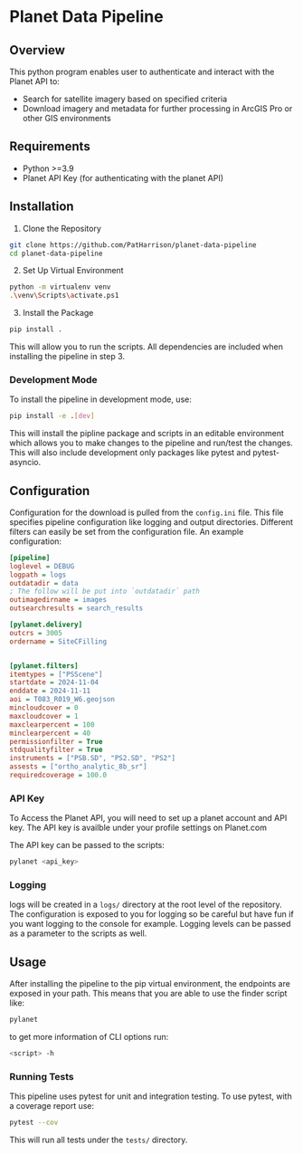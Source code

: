 # Planet Data Pipeline

## Overview
This python program enables user to authenticate and interact with the Planet
API to:
- Search for satellite imagery based on specified criteria
- Download imagery and metadata for further processing in ArcGIS Pro
or other GIS environments

## Requirements
- Python >=3.9
- Planet API Key (for authenticating with the planet API)


## Installation
1. Clone the Repository
```bash
git clone https://github.com/PatHarrison/planet-data-pipeline
cd planet-data-pipeline
```
2. Set Up Virtual Environment
```bash
python -m virtualenv venv
.\venv\Scripts\activate.ps1
```
3. Install the Package
```bash
pip install .
```
This will allow you to run the scripts. All dependencies are included
when installing the pipeline in step 3.

### Development Mode
To install the pipeline in development mode, use:
```bash
pip install -e .[dev]
```
This will install the pipline package and scripts in an editable environment
which allows you to make changes to the pipeline and run/test the changes.
This will also include development only packages like pytest and
pytest-asyncio.


## Configuration
Configuration for the download is pulled from the `config.ini` file.
This file specifies pipeline configuration like logging and output directories.
Different filters can easily be set from the configuration file.
An example configuration:

```ini
[pipeline]
loglevel = DEBUG
logpath = logs
outdatadir = data
; The follow will be put into `outdatadir` path
outimagedirname = images
outsearchresults = search_results

[pylanet.delivery]
outcrs = 3005
ordername = SiteCFilling


[pylanet.filters]
itemtypes = ["PSScene"]
startdate = 2024-11-04
enddate = 2024-11-11
aoi = T083_R019_W6.geojson
mincloudcover = 0
maxcloudcover = 1
maxclearpercent = 100
minclearpercent = 40
permissionfilter = True
stdqualityfilter = True
instruments = ["PSB.SD", "PS2.SD", "PS2"]
assests = ["ortho_analytic_8b_sr"]
requiredcoverage = 100.0
```

### API Key
To Access the Planet API, you will need to set up a planet account and API key.
The API key is availble under your profile settings on Planet.com

The API key can be passed to the scripts:
```bash
pylanet <api_key>
```

### Logging
logs will be created in a `logs/` directory at the root level of the repository.
The configuration is exposed to you for logging so be careful but have fun if you 
want logging to the console for example.
Logging levels can be passed as a parameter to the scripts as well.


## Usage
After installing the pipeline to the pip virtual environment, the endpoints
are exposed in your path. This means that you are able to use the finder script
like:
```bash
pylanet
```
to get more information of CLI options run:
```bash
<script> -h
```


### Running Tests
This pipeline uses pytest for unit and integration testing. To use pytest,
with a coverage report use:

```bash
pytest --cov
```
This will run all tests under the `tests/` directory.

